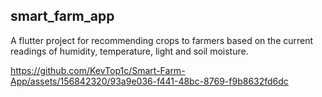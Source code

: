## smart_farm_app

A flutter project for recommending crops to farmers based on the current readings of humidity, temperature, light and soil moisture.

https://github.com/KevTop1c/Smart-Farm-App/assets/156842320/93a9e036-f441-48bc-8769-f9b8632fd6dc



